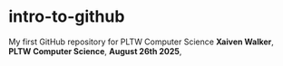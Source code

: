 # intro-to-github
My first GitHub repository for PLTW Computer Science
**Xaiven Walker**,
**PLTW Computer Science**,
**August 26th 2025**,
